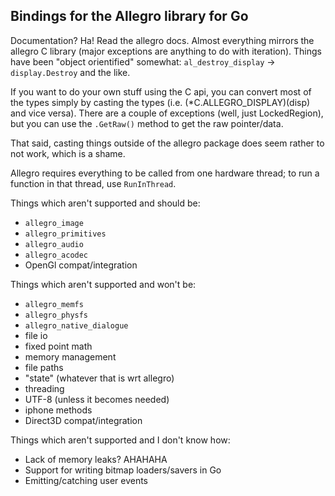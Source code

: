 Bindings for the Allegro library for Go
---------------------------------------

Documentation? Ha! Read the allegro docs. Almost everything mirrors the allegro
C library (major exceptions are anything to do with iteration). Things have been
"object orientified" somewhat: `al_destroy_display` -> `display.Destroy` and the
like.

If you want to do your own stuff using the C api, you can convert most of the
types simply by casting the types (i.e. (*C.ALLEGRO_DISPLAY)(disp) and vice
versa). There are a couple of exceptions (well, just LockedRegion), but you can
use the `.GetRaw()` method to get the raw pointer/data.

That said, casting things outside of the allegro package does seem rather to not
work, which is a shame.

Allegro requires everything to be called from one hardware thread; to run a
function in that thread, use `RunInThread`.

Things which aren't supported and should be:

 - `allegro_image`
 - `allegro_primitives`
 - `allegro_audio`
 - `allegro_acodec`
 - OpenGl compat/integration

Things which aren't supported and won't be:

 - `allegro_memfs`
 - `allegro_physfs`
 - `allegro_native_dialogue`
 - file io
 - fixed point math
 - memory management
 - file paths
 - "state" (whatever that is wrt allegro)
 - threading
 - UTF-8 (unless it becomes needed)
 - iphone methods
 - Direct3D compat/integration

Things which aren't supported and I don't know how:

 - Lack of memory leaks? AHAHAHA
 - Support for writing bitmap loaders/savers in Go
 - Emitting/catching user events
